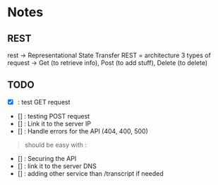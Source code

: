# Notes  

## REST  

rest -> Representational State Transfer 
REST = architecture 
3 types of request -> Get (to retrieve info), Post (to add stuff), Delete (to delete)

## TODO   
- [x] : test GET request  
- [] : testing POST request 
- [] : Link it to the server IP 
- [] : Handle errors for the API (404, 400, 500)
> should be easy with : 
<!-- except : 
    abort (404, "url does not exist") -->
- [] : Securing the API  
- [] : link it to the server DNS  
- [] : adding other service than /transcript if needed   

